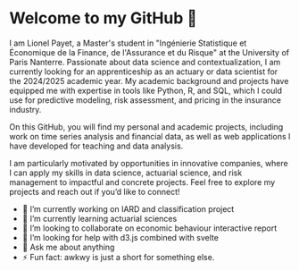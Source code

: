 # Welcome to my GitHub 👋

I am Lionel Payet, a Master's student in "Ingénierie Statistique et Économique de la Finance, de l'Assurance et du Risque" at the University of Paris Nanterre. 
Passionate about data science and contextualization, I am currently looking for an apprenticeship as an actuary or data scientist for the 2024/2025 academic year. 
My academic background and projects have equipped me with expertise in tools like Python, R, and SQL, which I could use for predictive modeling, risk assessment, and pricing in the insurance industry.

On this GitHub, you will find my personal and academic projects, including work on time series analysis and financial data, as well as web applications I have developed for teaching and data analysis.

I am particularly motivated by opportunities in innovative companies, where I can apply my skills in data science, actuarial science, and risk management to impactful and concrete projects. Feel free to explore my projects and reach out if you’d like to connect!


- 🔭 I’m currently working on IARD and classification project
- 🌱 I’m currently learning actuarial sciences 
- 👯 I’m looking to collaborate on economic behaviour interactive report
- 🤔 I’m looking for help with d3.js combined with svelte
- 💬 Ask me about anything
- ⚡ Fun fact: awkwy is just a short for something else.
